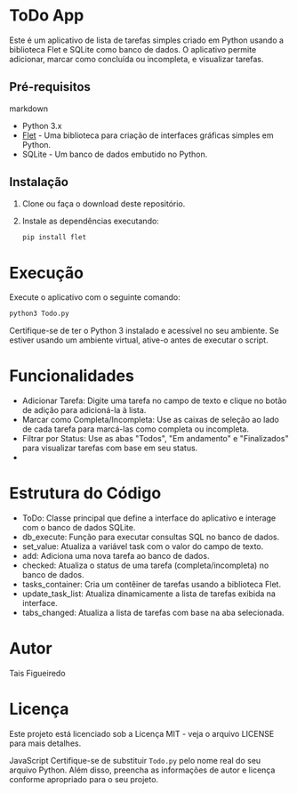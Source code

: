 # ToDo App

Este é um aplicativo de lista de tarefas simples criado em Python usando a biblioteca Flet e SQLite como banco de dados. O aplicativo permite adicionar, marcar como concluída ou incompleta, e visualizar tarefas.

## Pré-requisitos

markdown
- Python 3.x
- [Flet](https://github.com/BecameTrue/flet) - Uma biblioteca para criação de interfaces gráficas simples em Python.
- SQLite - Um banco de dados embutido no Python.

## Instalação

1. Clone ou faça o download deste repositório.
2. Instale as dependências executando:

   ```bash
   pip install flet

# Execução

Execute o aplicativo com o seguinte comando:

  ```bash
  python3 Todo.py
  ```

Certifique-se de ter o Python 3 instalado e acessível no seu ambiente. Se estiver usando um ambiente virtual, ative-o antes de executar o script.

# Funcionalidades

- Adicionar Tarefa: Digite uma tarefa no campo de texto e clique no botão de adição para adicioná-la à lista.
- Marcar como Completa/Incompleta: Use as caixas de seleção ao lado de cada tarefa para marcá-las como completa ou incompleta.
- Filtrar por Status: Use as abas "Todos", "Em andamento" e "Finalizados" para visualizar tarefas com base em seu status.
- 
# Estrutura do Código

- ToDo: Classe principal que define a interface do aplicativo e interage com o banco de dados SQLite.
- db_execute: Função para executar consultas SQL no banco de dados.
- set_value: Atualiza a variável task com o valor do campo de texto.
- add: Adiciona uma nova tarefa ao banco de dados.
- checked: Atualiza o status de uma tarefa (completa/incompleta) no banco de dados.
- tasks_container: Cria um contêiner de tarefas usando a biblioteca Flet.
- update_task_list: Atualiza dinamicamente a lista de tarefas exibida na interface.
- tabs_changed: Atualiza a lista de tarefas com base na aba selecionada.

# Autor
Tais Figueiredo

# Licença

Este projeto está licenciado sob a Licença MIT - veja o arquivo LICENSE para mais detalhes.

JavaScript
Certifique-se de substituir `Todo.py` pelo nome real do seu arquivo Python. Além disso, preencha as informações de autor e licença conforme apropriado para o seu projeto.

